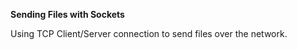 __Sending Files with Sockets__
  
Using TCP Client/Server connection to send files over the network.

